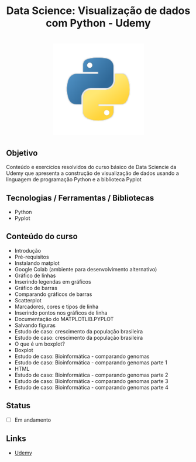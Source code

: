 <h1 align="center">Data Science: Visualização de dados com Python - Udemy</h1>
<h1 align="center">
  <img alt="ds" title="ds" src="./app.png" width="250px"/>
</h1>

## Objetivo
Conteúdo e exercícios resolvidos do curso básico de Data Sciencie da Udemy que apresenta a construção de visualização de dados usando a linguagem de programação Python e a biblioteca Pyplot

## Tecnologias / Ferramentas / Bibliotecas
- Python
- Pyplot

## Conteúdo do curso
- Introdução
- Pré-requisitos
- Instalando matplot
- Google Colab (ambiente para desenvolvimento alternativo)
- Gráfico de linhas
- Inserindo legendas em gráficos
- Gráfico de barras
- Comparando gráficos de barras
- Scatterplot
- Marcadores, cores e tipos de linha
- Inserindo pontos nos gráficos de linha
- Documentação do MATPLOTLIB.PYPLOT
- Salvando figuras
- Estudo de caso: crescimento da população brasileira
- Estudo de caso: crescimento da população brasileira
- O que é um boxplot?
- Boxplot
- Estudo de caso: Bioinformática - comparando genomas
- Estudo de caso: Bioinformática - comparando genomas parte 1
- HTML
- Estudo de caso: Bioinformática - comparando genomas parte 2
- Estudo de caso: Bioinformática - comparando genomas parte 3
- Estudo de caso: Bioinformática - comparando genomas parte 4

## Status
- [ ] Em andamento

## Links
- [Udemy](https://udemy.com/)
